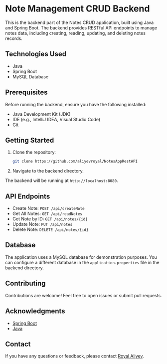 # Note Management CRUD Backend

This is the backend part of the Notes CRUD application, built using Java and Spring Boot. The backend provides RESTful API endpoints to manage notes data, including creating, reading, updating, and deleting notes records.

## Technologies Used

- Java
- Spring Boot
- MySQL Database

## Prerequisites

Before running the backend, ensure you have the following installed:

- Java Development Kit (JDK)
- IDE (e.g., IntelliJ IDEA, Visual Studio Code)
- Git

## Getting Started

1. Clone the repository:

   ```bash
   git clone https://github.com/aliyevroyal/NotesAppRestAPI
   ```

2. Navigate to the backend directory.

The backend will be running at `http://localhost:8080`.

## API Endpoints

- Create Note: `POST /api/createNote`
- Get All Notes: `GET /api/readNotes`
- Get Note by ID: `GET /api/notes/{id}`
- Update Note: `PUT /api/notes`
- Delete Note: `DELETE /api/notes/{id}`

## Database

The application uses a MySQL database for demonstration purposes. You can configure a different database in the `application.properties` file in the backend directory.

## Contributing

Contributions are welcome! Feel free to open issues or submit pull requests.

## Acknowledgments

- [Spring Boot](https://spring.io/projects/spring-boot)
- [Java](https://www.java.com/en/)

## Contact

If you have any questions or feedback, please contact [Royal Aliyev](mailto:royal.alyv@gmail.com).
